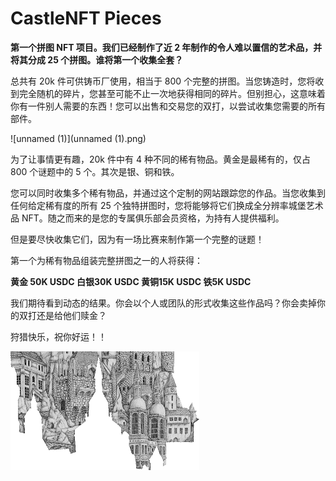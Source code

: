 # CastleNFT Pieces

**第一个拼图 NFT 项目。我们已经制作了近 2 年制作的令人难以置信的艺术品，并将其分成 25 个拼图。谁将第一个收集全套？**

总共有 20k 件可供铸币厂使用，相当于 800 个完整的拼图。当您铸造时，您将收到完全随机的碎片，您甚至可能不止一次地获得相同的碎片。但别担心，这意味着你有一件别人需要的东西！您可以出售和交易您的双打，以尝试收集您需要的所有部件。

![unnamed (1)](unnamed (1).png)

为了让事情更有趣，20k 件中有 4 种不同的稀有物品。黄金是最稀有的，仅占 800 个谜题中的 5 个。其次是银、铜和铁。

您可以同时收集多个稀有物品，并通过这个定制的网站跟踪您的作品。当您收集到任何给定稀有度的所有 25 个独特拼图时，您将能够将它们换成全分辨率城堡艺术品 NFT。随之而来的是您的专属俱乐部会员资格，为持有人提供福利。

但是要尽快收集它们，因为有一场比赛来制作第一个完整的谜题！

第一个为稀有物品组装完整拼图之一的人将获得：

**黄金 50K USDC         白银30K USDC           黄铜15K USDC      铁5K USDC**

我们期待看到动态的结果。你会以个人或团队的形式收集这些作品吗？你会卖掉你的双打还是给他们赎金？

狩猎快乐，祝你好运！！

![unnamed](unnamed.png)
